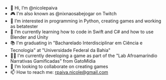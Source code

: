 - 👋 Hi, I’m @nicolepaiva
- 🎮 I'm also known as @nixnaosabejogar on Twitch
- 👀 I’m interested in programming in Python, creating games and working as betatester
- 🌱 I’m currently learning how to code in Swift and C# and how to use Blender and Unity
- :books: I'm graduating in "Bacharelado Interdisciplinar em Ciência e Tecnologia" at "Universidade Federal da Bahia"
- :woman_technologist: I'm currently developing a game as part of the "Lab Afroamaríndio Narrativas Gamificadas" from GatoMídia
- 💞️ I’m looking to collaborate on creating games
- 📫 How to reach me: rpaiva.nicole@gmail.com

<!---
nicolepaiva/nicolepaiva is a ✨ special ✨ repository because its `README.md` (this file) appears on your GitHub profile.
You can click the Preview link to take a look at your changes.
--->
